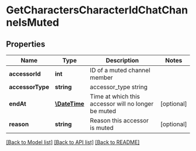 # GetCharactersCharacterIdChatChannelsMuted

## Properties
Name | Type | Description | Notes
------------ | ------------- | ------------- | -------------
**accessorId** | **int** | ID of a muted channel member | 
**accessorType** | **string** | accessor_type string | 
**endAt** | [**\DateTime**](\DateTime.md) | Time at which this accessor will no longer be muted | [optional] 
**reason** | **string** | Reason this accessor is muted | [optional] 

[[Back to Model list]](../README.md#documentation-for-models) [[Back to API list]](../README.md#documentation-for-api-endpoints) [[Back to README]](../README.md)


